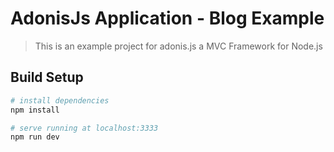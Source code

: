 # AdonisJs Application - Blog Example

> This is an example project for adonis.js a MVC Framework for Node.js 

## Build Setup

``` bash
# install dependencies
npm install

# serve running at localhost:3333
npm run dev


